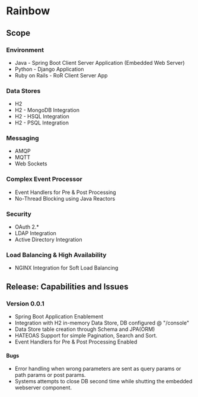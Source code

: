 # Rainbow

## Scope

### Environment
 - Java - Spring Boot Client Server Application (Embedded Web Server)
 - Python - Django Application
 - Ruby on Rails - RoR Client Server App

### Data Stores
 - H2
 - H2 - MongoDB Integration
 - H2 - HSQL Integration
 - H2 - PSQL Integration

### Messaging
 - AMQP
 - MQTT
 - Web Sockets

### Complex Event Processor
 - Event Handlers for Pre & Post Processing
 - No-Thread Blocking using Java Reactors

### Security
 - OAuth 2.*
 - LDAP Integration
 - Active Directory Integration

### Load Balancing & High Availability
 - NGINX Integration for Soft Load Balancing



## Release: Capabilities and Issues


### Version 0.0.1

 - Spring Boot Application Enablement
 - Integration with H2 in-memory Data Store, DB configured @ "/console"
 - Data Store table creation through Schema and JPA(ORM)
 - HATEOAS Support for simple Pagination, Search and Sort.
 - Event Handlers for Pre & Post Processing Enabled


#### Bugs
 - Error handling when wrong parameters are sent as query params or path params or post params.
 - Systems attempts to close DB second time while shutting the embedded webserver component.